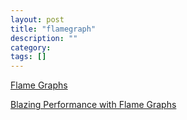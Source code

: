 ```yaml
---
layout: post
title: "flamegraph"
description: ""
category: 
tags: []
---
```





[Flame Graphs](http://www.brendangregg.com/flamegraphs.html)

[Blazing Performance with Flame Graphs](https://www.youtube.com/watch?v=nZfNehCzGdw)
